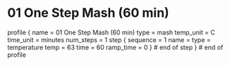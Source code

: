 # 01 One Step Mash (60 min)

profile
{
  name = 01 One Step Mash (60 min)
  type = mash
  temp_unit = C
  time_unit = minutes
  num_steps = 1
  step
  {
    sequence = 1
    name =
    type = temperature
    temp = 63
    time = 60
    ramp_time = 0
  } # end of step
} # end of profile
